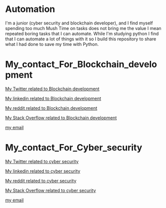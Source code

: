# Automation
  I'm a junior (cyber security and blockchain developer), and I find myself spending too much Mush Time on tasks does not bring me the value I mean repeated boring tasks that I can automate. While I'm studying python I find that I can automate a lot of things with it 
so I build this repository to share what I had done to save my time with Python.

# My_contact_For_Blockchain_development
[My Twitter related to Blockchain development](https://twitter.com/Mohammedtb_)

[My linkedin related to Blockchain development]()

[My reddit related to Blockchain development](https://www.reddit.com/user/MohammedTbb)

[My Stack Overflow related to Blockchain development](https://stackoverflow.com/users/18767021/mohammed-tb)

[my email](mailto:Mohammed.Tiba@hotmail.com)

# My_contact_For_Cyber_security
[My Twitter related to cyber security](https://twitter.com/MohammedTbb2)

[My linkedin related to cyber security]()

[My reddit related to cyber security](https://www.reddit.com/user/Mohammedtbb2)

[My Stack Overflow related to cyber security](https://stackoverflow.com/users/18767176/mohammed-tbb)

[my email](mailto:Mohammed.tiba2@hotmail.com)

